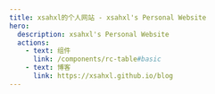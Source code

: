 ```yaml
---
title: xsahxl的个人网站 - xsahxl's Personal Website
hero:
  description: xsahxl's Personal Website
  actions:
    - text: 组件
      link: /components/rc-table#basic
    - text: 博客
      link: https://xsahxl.github.io/blog
---
```

